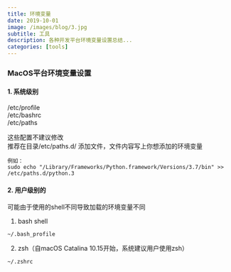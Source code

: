 ```yaml
---
title: 环境变量
date: 2019-10-01
image: /images/blog/3.jpg
subtitle: 工具
description: 各种开发平台环境变量设置总结... 
categories: [tools]
---
```


### MacOS平台环境变量设置
#### 1. 系统级别
/etc/profile  
/etc/bashrc  
/etc/paths  

这些配置不建议修改  
推荐在目录/etc/paths.d/ 添加文件，文件内容写上你想添加的环境变量  
~~~
例如：  
sudo echo "/Library/Frameworks/Python.framework/Versions/3.7/bin" >> /etc/paths.d/python.3
~~~

#### 2. 用户级别的
可能由于使用的shell不同导致加载的环境变量不同
1. bash shell
~~~
~/.bash_profile
~~~
2. zsh（自macOS Catalina 10.15开始，系统建议用户使用zsh）
~~~
~/.zshrc
~~~
